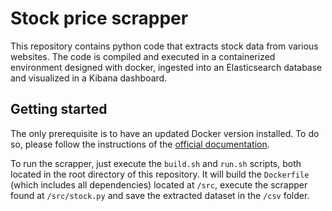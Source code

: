 # Stock price scrapper
This repository contains python code that extracts stock data from various websites. The code is compiled and executed in a containerized environment designed with docker, ingested into an Elasticsearch database and visualized in a Kibana dashboard.

## Getting started
The only prerequisite is to have an updated Docker version installed. To do so, please follow the instructions of the [official documentation](https://docs.docker.com/install/linux/docker-ee/ubuntu/#install-using-the-repository).

To run the scrapper, just execute the `build.sh` and `run.sh` scripts, both located in the root directory of this repository. It will build the `Dockerfile` (which includes all dependencies) located at `/src`, execute the scrapper found at `/src/stock.py` and save the extracted dataset in the `/csv` folder.
